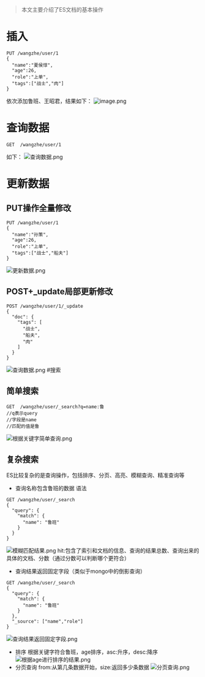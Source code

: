 > 本文主要介绍了ES文档的基本操作

# 插入
```
PUT /wangzhe/user/1
{
  "name":"夏侯惇",
  "age":26,
  "role":"上单",
  "tags":["战士","肉"]
}
```
依次添加鲁班、王昭君，结果如下：
![image.png](https://upload-images.jianshu.io/upload_images/9905084-9ec49fbd9c1df673.png?imageMogr2/auto-orient/strip%7CimageView2/2/w/1240)

# 查询数据
```
GET  /wangzhe/user/1
```
如下：
![查询数据.png](https://upload-images.jianshu.io/upload_images/9905084-827837df26b81e1e.png?imageMogr2/auto-orient/strip%7CimageView2/2/w/1240)

# 更新数据
## PUT操作全量修改
```
PUT /wangzhe/user/1
{
  "name":"孙策",
  "age":26,
  "role":"上单",
  "tags":["战士","船夫"]
}
```
![更新数据.png](https://upload-images.jianshu.io/upload_images/9905084-b75c465df638b1c3.png?imageMogr2/auto-orient/strip%7CimageView2/2/w/1240)
## POST+_update局部更新修改
```
POST /wangzhe/user/1/_update
{
  "doc": {
    "tags": [
      "战士",
      "船夫",
      "肉"
    ]
  }
}
```
![查询数据.png](https://upload-images.jianshu.io/upload_images/9905084-04b59cca406905b1.png?imageMogr2/auto-orient/strip%7CimageView2/2/w/1240)
#搜索
## 简单搜索
```
GET  /wangzhe/user/_search?q=name:鲁
//q表示query
//字段是name
//匹配的值是鲁
```
![根据关键字简单查询.png](https://upload-images.jianshu.io/upload_images/9905084-85b8cda702fc61ff.png?imageMogr2/auto-orient/strip%7CimageView2/2/w/1240)

## 复杂搜索
ES比较复杂的是查询操作，包括排序、分页、高亮、模糊查询、精准查询等
- 查询名称包含鲁班的数据
语法
```
GET /wangzhe/user/_search
{
  "query": {
    "match": {
      "name": "鲁班"
    }
  }
}
```
![模糊匹配结果.png](https://upload-images.jianshu.io/upload_images/9905084-e2943d50613d0f4f.png?imageMogr2/auto-orient/strip%7CimageView2/2/w/1240)
hit:包含了索引和文档的信息、查询的结果总数、查询出来的具体的文档、分数（通过分数可以判断哪个更符合）
- 查询结果返回固定字段（类似于mongo中的倒影查询）
```
GET /wangzhe/user/_search
{
  "query": {
    "match": {
      "name": "鲁班"
    }
  },
  "_source": ["name","role"]
}
```
![查询结果返回固定字段.png](https://upload-images.jianshu.io/upload_images/9905084-a75d7da20bf2d2e0.png?imageMogr2/auto-orient/strip%7CimageView2/2/w/1240)
- 排序
根据关键字符合鲁班，age排序，asc:升序，desc:降序
![根据age进行排序的结果.png](https://upload-images.jianshu.io/upload_images/9905084-634156b4444d95d9.png?imageMogr2/auto-orient/strip%7CimageView2/2/w/1240)
- 分页查询
from:从第几条数据开始，size:返回多少条数据
![分页查询.png](https://upload-images.jianshu.io/upload_images/9905084-9ad983d02846e2e8.png?imageMogr2/auto-orient/strip%7CimageView2/2/w/1240)



